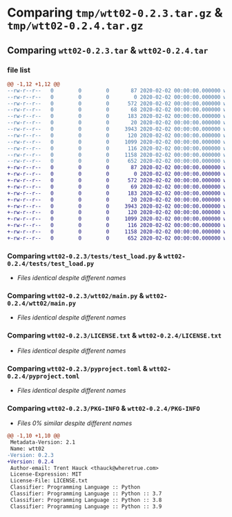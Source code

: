 # Comparing `tmp/wtt02-0.2.3.tar.gz` & `tmp/wtt02-0.2.4.tar.gz`

## Comparing `wtt02-0.2.3.tar` & `wtt02-0.2.4.tar`

### file list

```diff
@@ -1,12 +1,12 @@
--rw-r--r--   0        0        0       87 2020-02-02 00:00:00.000000 wtt02-0.2.3/Makefile
--rw-r--r--   0        0        0        0 2020-02-02 00:00:00.000000 wtt02-0.2.3/tests/__init__.py
--rw-r--r--   0        0        0      572 2020-02-02 00:00:00.000000 wtt02-0.2.3/tests/test_load.py
--rw-r--r--   0        0        0       68 2020-02-02 00:00:00.000000 wtt02-0.2.3/wtt02/__about__.py
--rw-r--r--   0        0        0      183 2020-02-02 00:00:00.000000 wtt02-0.2.3/wtt02/__init__.py
--rw-r--r--   0        0        0       20 2020-02-02 00:00:00.000000 wtt02-0.2.3/wtt02/_env.py
--rw-r--r--   0        0        0     3943 2020-02-02 00:00:00.000000 wtt02-0.2.3/wtt02/main.py
--rw-r--r--   0        0        0      120 2020-02-02 00:00:00.000000 wtt02-0.2.3/.gitignore
--rw-r--r--   0        0        0     1099 2020-02-02 00:00:00.000000 wtt02-0.2.3/LICENSE.txt
--rw-r--r--   0        0        0      116 2020-02-02 00:00:00.000000 wtt02-0.2.3/README.md
--rw-r--r--   0        0        0     1158 2020-02-02 00:00:00.000000 wtt02-0.2.3/pyproject.toml
--rw-r--r--   0        0        0      652 2020-02-02 00:00:00.000000 wtt02-0.2.3/PKG-INFO
+-rw-r--r--   0        0        0       87 2020-02-02 00:00:00.000000 wtt02-0.2.4/Makefile
+-rw-r--r--   0        0        0        0 2020-02-02 00:00:00.000000 wtt02-0.2.4/tests/__init__.py
+-rw-r--r--   0        0        0      572 2020-02-02 00:00:00.000000 wtt02-0.2.4/tests/test_load.py
+-rw-r--r--   0        0        0       69 2020-02-02 00:00:00.000000 wtt02-0.2.4/wtt02/__about__.py
+-rw-r--r--   0        0        0      183 2020-02-02 00:00:00.000000 wtt02-0.2.4/wtt02/__init__.py
+-rw-r--r--   0        0        0       20 2020-02-02 00:00:00.000000 wtt02-0.2.4/wtt02/_env.py
+-rw-r--r--   0        0        0     3943 2020-02-02 00:00:00.000000 wtt02-0.2.4/wtt02/main.py
+-rw-r--r--   0        0        0      120 2020-02-02 00:00:00.000000 wtt02-0.2.4/.gitignore
+-rw-r--r--   0        0        0     1099 2020-02-02 00:00:00.000000 wtt02-0.2.4/LICENSE.txt
+-rw-r--r--   0        0        0      116 2020-02-02 00:00:00.000000 wtt02-0.2.4/README.md
+-rw-r--r--   0        0        0     1158 2020-02-02 00:00:00.000000 wtt02-0.2.4/pyproject.toml
+-rw-r--r--   0        0        0      652 2020-02-02 00:00:00.000000 wtt02-0.2.4/PKG-INFO
```

### Comparing `wtt02-0.2.3/tests/test_load.py` & `wtt02-0.2.4/tests/test_load.py`

 * *Files identical despite different names*

### Comparing `wtt02-0.2.3/wtt02/main.py` & `wtt02-0.2.4/wtt02/main.py`

 * *Files identical despite different names*

### Comparing `wtt02-0.2.3/LICENSE.txt` & `wtt02-0.2.4/LICENSE.txt`

 * *Files identical despite different names*

### Comparing `wtt02-0.2.3/pyproject.toml` & `wtt02-0.2.4/pyproject.toml`

 * *Files identical despite different names*

### Comparing `wtt02-0.2.3/PKG-INFO` & `wtt02-0.2.4/PKG-INFO`

 * *Files 0% similar despite different names*

```diff
@@ -1,10 +1,10 @@
 Metadata-Version: 2.1
 Name: wtt02
-Version: 0.2.3
+Version: 0.2.4
 Author-email: Trent Hauck <thauck@wheretrue.com>
 License-Expression: MIT
 License-File: LICENSE.txt
 Classifier: Programming Language :: Python
 Classifier: Programming Language :: Python :: 3.7
 Classifier: Programming Language :: Python :: 3.8
 Classifier: Programming Language :: Python :: 3.9
```

